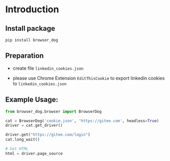 # Introduction
## Install package
```shell
pip install browser_dog
```
## Preparation

- create file `linkedin_cookies.json`

- please use Chrome Extension `EditThisCookie` to export linkedin cookies to `linkedin_cookies.json`

##  Example Usage:

```python
from browser_dog.browser import BrowserDog

cat = BrowserDog('cookie.json', 'https://gitee.com', headless=True)
driver = cat.get_driver()

driver.get("https://gitee.com/login")
cat.long_wait()

# Get HTML
html = driver.page_source

```
